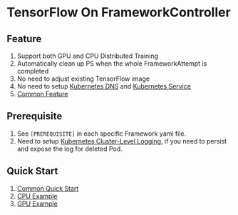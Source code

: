 # TensorFlow On FrameworkController

## Feature
1. Support both GPU and CPU Distributed Training
2. Automatically clean up PS when the whole FrameworkAttempt is completed
3. No need to adjust existing TensorFlow image
4. No need to setup [Kubernetes DNS](https://kubernetes.io/docs/concepts/services-networking/dns-pod-service) and [Kubernetes Service](https://kubernetes.io/docs/concepts/services-networking/service)
5. [Common Feature](../../../../README.md#Feature)

## Prerequisite
1. See `[PREREQUISITE]` in each specific Framework yaml file.
2. Need to setup [Kubernetes Cluster-Level Logging](https://kubernetes.io/docs/concepts/cluster-administration/logging), if you need to persist and expose the log for deleted Pod.

## Quick Start
1. [Common Quick Start](../../../../README.md#Quick-Start)
2. [CPU Example](cpu)
3. [GPU Example](gpu)

